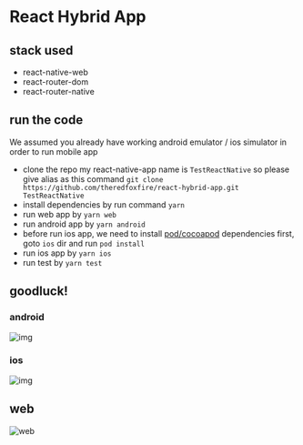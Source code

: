 # React Hybrid App

## stack used

- react-native-web
- react-router-dom
- react-router-native

## run the code

We assumed you already have working android emulator / ios simulator in order to run mobile app

- clone the repo my react-native-app name is `TestReactNative` so please give alias as this command `git clone https://github.com/theredfoxfire/react-hybrid-app.git TestReactNative`
- install dependencies by run command `yarn`
- run web app by `yarn web`
- run android app by `yarn android`
- before run ios app, we need to install [pod/cocoapod](https://brewinstall.org/install-cocoapods-on-mac-with-brew/) dependencies first, goto `ios` dir and run `pod install`
- run ios app by `yarn ios`
- run test by `yarn test`

## goodluck!

### android
![img](https://user-images.githubusercontent.com/4158619/107162046-3699d800-69d3-11eb-9898-a528f05f75c0.png)

### ios
![img](https://user-images.githubusercontent.com/4158619/107162052-40bbd680-69d3-11eb-8c3c-0d68b7ff5541.png)

## web
![web](https://user-images.githubusercontent.com/4158619/107162077-5cbf7800-69d3-11eb-99e1-56fe1c14c7da.png)